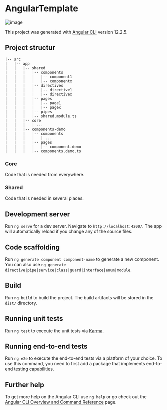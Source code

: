 # AngularTemplate

![image](https://user-images.githubusercontent.com/51382543/144844557-ddeb5266-7a5f-4103-a2c6-0d352327bbff.png)

This project was generated with [Angular CLI](https://github.com/angular/angular-cli) version 12.2.5.

## Project structur
```
|-- src
|   |-- app
|   |   |-- shared
|   |   |   |-- components
|   |   |   |   |-- component1
|   |   |   |   |-- componentx
|   |   |   |-- directives
|   |   |   |   |-- directive1
|   |   |   |   |-- directivex
|   |   |   |-- pages
|   |   |   |   |-- page1
|   |   |   |   |-- pagex
|   |   |   |-- pipes
|   |   |   |-- shared.module.ts
|   |   |-- core
|   |   |   | ...
|   |   |-- components-demo
|   |   |   |-- components
|   |   |   |   | ...
|   |   |   |-- pages
|   |   |   |   |-- component.demo
|   |   |   |-- components.demo.ts
```

### Core
Code that is needed from everywhere.

### Shared
Code that is needed in several places.

## Development server

Run `ng serve` for a dev server. Navigate to `http://localhost:4200/`. The app will automatically reload if you change any of the source files.

## Code scaffolding

Run `ng generate component component-name` to generate a new component. You can also use `ng generate directive|pipe|service|class|guard|interface|enum|module`.

## Build

Run `ng build` to build the project. The build artifacts will be stored in the `dist/` directory.

## Running unit tests

Run `ng test` to execute the unit tests via [Karma](https://karma-runner.github.io).

## Running end-to-end tests

Run `ng e2e` to execute the end-to-end tests via a platform of your choice. To use this command, you need to first add a package that implements end-to-end testing capabilities.

## Further help

To get more help on the Angular CLI use `ng help` or go check out the [Angular CLI Overview and Command Reference](https://angular.io/cli) page.
